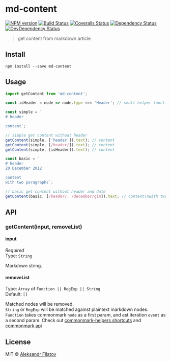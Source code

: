 # md-content

[![NPM version][npm-image]][npm-url]
[![Build Status][travis-image]][travis-url]
[![Coveralls Status][coveralls-image]][coveralls-url]
[![Dependency Status][depstat-image]][depstat-url]
[![DevDependency Status][depstat-dev-image]][depstat-dev-url]

> get content from markdown article

## Install

    npm install --save md-content

## Usage

```js
import getContent from 'md-content';

const isHeader = node => node.type === 'Header'; // small helper function

const simple = `
# header

content`;

// simple get content without header
getContent(simple, ['header']).text); // content
getContent(simple, [/header/]).text); // content
getContent(simple, [isHeader]).text); // content

const basic = `
# header
20 December 2012

content
with two paragraphs`;

// basic get content without header and date
getContent(basic, [/header/, /december/gim]).text; // content\nwith two paragraphs
```

## API

### getContent(input, removeList)

#### input

*Required*  
Type: `String`

Markdown string.

#### removeList

Type: `Array` of `Function || RegExp || String`  
Default: `[]`

Matched nodes will be removed.  
`String` or `RegExp` will be matched against plaintext markdown nodes.  
`Function` takes commonmark `node` as a first param, and ast iteration `event` as a second param. Check out [commonmark-helpers shortcuts](https://www.npmjs.com/package/commonmark-helpers#bunch-of-shortcut-helpers) and [commonmark api](https://github.com/jgm/commonmark.js#usage)

## License

MIT © [Aleksandr Filatov](https://alfilatov.com)

[npm-url]: https://npmjs.org/package/md-content
[npm-image]: https://img.shields.io/npm/v/md-content.svg?style=flat-square

[travis-url]: https://travis-ci.org/greybax/md-content
[travis-image]: https://img.shields.io/travis/greybax/md-content.svg?style=flat-square

[coveralls-url]: https://coveralls.io/r/greybax/md-content
[coveralls-image]: https://img.shields.io/coveralls/greybax/md-content.svg?style=flat-square

[depstat-url]: https://david-dm.org/greybax/md-content
[depstat-image]: https://david-dm.org/greybax/md-content.svg?style=flat-square

[depstat-dev-url]: https://david-dm.org/greybax/md-content
[depstat-dev-image]: https://david-dm.org/greybax/md-content/dev-status.svg?style=flat-square
